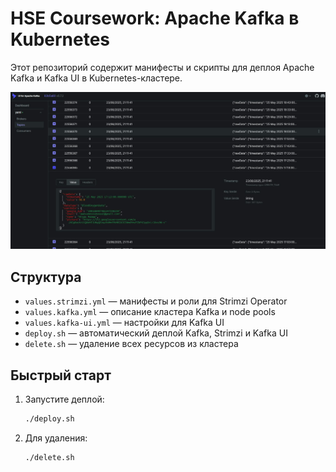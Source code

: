 # HSE Coursework: Apache Kafka в Kubernetes

Этот репозиторий содержит манифесты и скрипты для деплоя Apache Kafka и Kafka UI в Kubernetes-кластере.

![](https://github.com/HSE-COURSEWORK-2025/hse-coursework-kafka/blob/master/kafka_demo.jpg)

## Структура
- `values.strimzi.yml` — манифесты и роли для Strimzi Operator
- `values.kafka.yml` — описание кластера Kafka и node pools
- `values.kafka-ui.yml` — настройки для Kafka UI
- `deploy.sh` — автоматический деплой Kafka, Strimzi и Kafka UI
- `delete.sh` — удаление всех ресурсов из кластера

## Быстрый старт
1. Запустите деплой:
   ```bash
   ./deploy.sh
   ```
2. Для удаления:
   ```bash
   ./delete.sh
   ```
